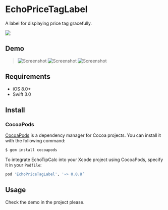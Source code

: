# EchoPriceTagLabel

A label for displaying price tag gracefully.

![](https://travis-ci.org/guoyingtao/PriceTagLabel.svg?branch=master)

## Demo

> ![Screenshot](https://s6.postimg.org/cpn94ovdp/pricetag1.png)
> ![Screenshot](https://s6.postimg.org/pv2rasp99/pricetag2.png)
> ![Screenshot](https://s6.postimg.org/vxezf1331/pricetag3.png)

## Requirements
* iOS 8.0+
* Swift 3.0

## Install

### CocoaPods

[CocoaPods](http://cocoapods.org) is a dependency manager for Cocoa projects. You can install it with the following command:

```bash
$ gem install cocoapods
```

To integrate EchoTipCalc into your Xcode project using CocoaPods, specify it in your `Podfile`:

```ruby
pod 'EchoPriceTagLabel', '~> 0.0.8’
```
## Usage

Check the demo in the project please.

